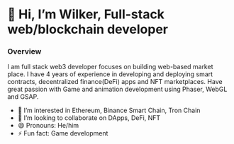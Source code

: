 # 👋 Hi, I’m Wilker, Full-stack web/blockchain developer
### Overview
I am full stack web3 developer focuses on building web-based market place. I have 4 years of experience in developing and deploying smart contracts, decentralized finance(DeFi) apps and NFT marketplaces. Have great passion with Game and animation development using Phaser, WebGL and GSAP.
- 👀 I’m interested in Ethereum, Binance Smart Chain, Tron Chain
- 💞️ I’m looking to collaborate on DApps, DeFi, NFT
- 😄 Pronouns: He/him
- ⚡ Fun fact: Game development

<!---
cryptodev323/cryptodev323 is a ✨ special ✨ repository because its `README.md` (this file) appears on your GitHub profile.
You can click the Preview link to take a look at your changes.
--->
